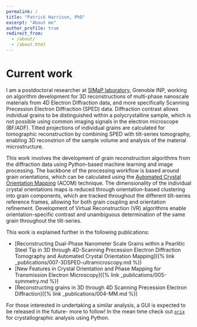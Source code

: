 ```yaml
---
permalink: /
title: "Patrick Harrison, PhD"
excerpt: "About me"
author_profile: true
redirect_from: 
  - /about/
  - /about.html
---
```


Current work
============

I am a postdoctoral researcher at [SIMaP laboratory](https://simap.grenoble-inp.fr/en/about-simap), Grenoble INP, working on algorithm development for 3D reconstructions of multi-phase nanoscale materials from 4D Electron Diffraction data, and more specifically Scanning Precession Electron Diffraction (SPED) data. Diffraction contrast allows indvidual grains to be distinguished within a polycrystalline sample, which is not possible using common imaging signals in the electron microscope (BF/ADF). Tilted projections of individual grains are calculated for tomographic reconstruction by combining SPED with tilt-series tomography, enabling 3D reconstrion of the sample volume and analysis of the material microstructure.

This work involves the development of grain reconstruction algorithms from the diffraction data using Python-based machine learning and image processing. The backbone of the processing workflow is based around grain orientations, which can be calculated using the [Automated Crystal Orientation Mapping](https://nanomegas.com/tem-orientation-imaging/) (ACOM) technique. The dimensionality of the individual crystal orientations maps is reduced through orientation-based clustering into grain components, which are tracked throughout the different tilt-series reference frames, allowing for both grain coupling and orientation refinement. Development of Virtual Reconstruction (VR) algorithms enable orientation-specific contrast and unambiguous determination of the same grain throughout the tilt-series.

This work is explained further in the following publications:

- [Reconstructing Dual-Phase Nanometer Scale Grains within a Pearlitic Steel Tip in 3D through 4D-Scanning Precession Electron Diffraction Tomography and Automated Crystal Orientation Mapping]({% link _publications/007-3DSPED-ultramicroscopy.md %})
- [New Features in Crystal Orientation and Phase Mapping for Transmission Electron Microscopy]({% link _publications/005-symmetry.md %})
- [Reconstructing grains in 3D through 4D Scanning Precession Electron Diffraction]({% link _publications/004-MM.md %})

For those interested in undertaking a similar analysis, a GUI is expected to be released in the future- more to follow! In the mean time check out [`orix`](https://orix.readthedocs.io/en/stable/) for crystallographic analysis using Python.
